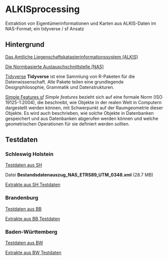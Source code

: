 # ALKISprocessing

Extraktion von Eigentümerinformationen und Karten aus ALKIS-Daten im NAS-Format; ein tidyverse / sf Ansatz

## Hintergrund

[Das Amtliche Liegenschaftskatasterinformationssystem (ALKIS)](https://de.wikipedia.org/wiki/Amtliches_Liegenschaftskatasterinformationssystem)

[Die Normbasierte Austauschschnittstelle (NAS)](https://de.wikipedia.org/wiki/Normbasierte_Austauschschnittstelle)

[Tidyverse](https://www.tidyverse.org)
**Tidyverse** ist eine Sammlung von R-Paketen für die Datenwissenschaft. Alle Pakete teilen eine grundlegende Designphilosophie, Grammatik und Datenstrukturen. 

[Simple Features *sf*](https://r-spatial.github.io/sf/articles/sf1.html)
*Simple features* bezieht sich auf eine formale Norm (ISO 19125-1:2004), die beschreibt, wie Objekte in der realen Welt in Computern dargestellt werden können, mit Schwerpunkt auf der Raumgeometrie dieser Objekte. Es wird auch beschrieben, wie solche Objekte in Datenbanken gespeichert und aus Datenbanken abgerufen werden können und welche geometrischen Operationen für sie definiert werden sollten.


## Testdaten

### Schleswig Holstein

[Testdaten aus SH](https://www.schleswig-holstein.de/DE/Landesregierung/LVERMGEOSH/Downloads/DownloadTestdaten/downloadsTestdatenAlkis.html)

Datei **Bestandsdatenauszug_NAS_ETRS89_UTM_0348.xml** (28.7 MB)

[Extrakte aus SH Testdaten](testExtracts/SH/ALKIS_processing.html)

### Brandenburg

[Testdaten aus BB](https://www.geobasis-bb.de/geodaten/aaa-testdaten.html)

[Extrakte aus BB Testdaten](testExtracts/BB/ALKIS_processing.html)


### Baden-Württemberg

[Testdaten aus BW](https://www.lgl-bw.de/lgl-internet/opencms/de/05_Geoinformation/AAA/ALKIS/alkis-testdaten.html)

[Extrakte aus BW Testdaten](testExtracts/BB/ALKIS_processing.html)
